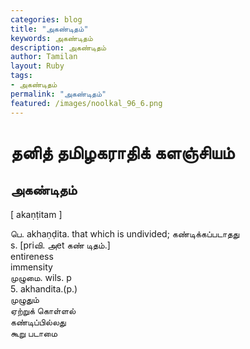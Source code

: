 ```yaml
---  
categories: blog  
title: "அகண்டிதம்"
keywords: அகண்டிதம்  
description: அகண்டிதம்
author: Tamilan  
layout: Ruby  
tags:     
- அகண்டிதம்
permalink: "அகண்டிதம்"  
featured: /images/noolkal_96_6.png  
--- 
```

# தனித் தமிழகராதிக் களஞ்சியம்
## அகண்டிதம்

[ akaṇṭitam ]  
  
பெ. akhaṇḍita. that which is undivided; கண்டிக்கப்படாதது  
s. [priவி. அet கண் டிதம்.]  
entireness  
immensity  
முழுமை. wils. p  
5. akhandita.(p.)  
முழுதும்  
ஏற்றுக் கொள்ளல்  
கண்டிப்பில்லது  
கூறு படாமை